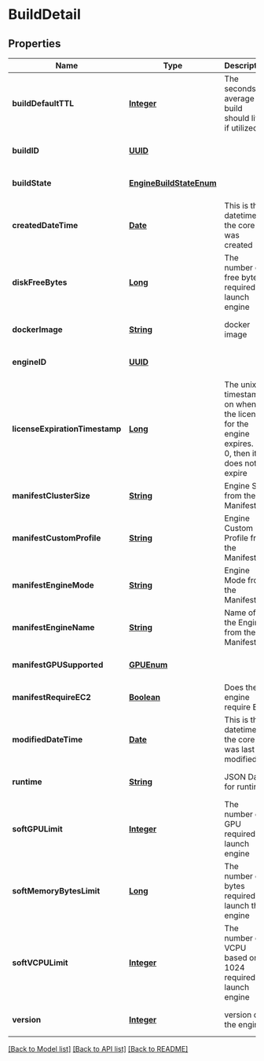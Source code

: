 # BuildDetail
## Properties

Name | Type | Description | Notes
------------ | ------------- | ------------- | -------------
**buildDefaultTTL** | [**Integer**](integer.md) | The seconds on average a build should live if utilized | [optional] [default to null]
**buildID** | [**UUID**](UUID.md) |  | [optional] [default to null]
**buildState** | [**EngineBuildStateEnum**](EngineBuildStateEnum.md) |  | [optional] [default to null]
**createdDateTime** | [**Date**](DateTime.md) | This is the datetime the core was created | [optional] [default to null]
**diskFreeBytes** | [**Long**](long.md) | The number of free bytes required to launch engine | [optional] [default to null]
**dockerImage** | [**String**](string.md) | docker image | [optional] [default to null]
**engineID** | [**UUID**](UUID.md) |  | [optional] [default to null]
**licenseExpirationTimestamp** | [**Long**](long.md) | The unix timestamp on when the license for the engine expires.  If 0, then it does not expire | [optional] [default to null]
**manifestClusterSize** | [**String**](string.md) | Engine Size from the Manifest | [optional] [default to null]
**manifestCustomProfile** | [**String**](string.md) | Engine Custom Profile from the Manifest | [optional] [default to null]
**manifestEngineMode** | [**String**](string.md) | Engine Mode from the Manifest | [optional] [default to null]
**manifestEngineName** | [**String**](string.md) | Name of the Engine from the Manifest | [optional] [default to null]
**manifestGPUSupported** | [**GPUEnum**](GPUEnum.md) |  | [optional] [default to null]
**manifestRequireEC2** | [**Boolean**](boolean.md) | Does the engine require EC2 | [optional] [default to null]
**modifiedDateTime** | [**Date**](DateTime.md) | This is the datetime the core was last modified. | [optional] [default to null]
**runtime** | [**String**](string.md) | JSON Data for runtime | [optional] [default to null]
**softGPULimit** | [**Integer**](integer.md) | The number of GPU required to launch engine | [optional] [default to null]
**softMemoryBytesLimit** | [**Long**](long.md) | The number of bytes required to launch this engine | [optional] [default to null]
**softVCPULimit** | [**Integer**](integer.md) | The number of VCPU based on 1024 required to launch engine | [optional] [default to null]
**version** | [**Integer**](integer.md) | version of the engine | [optional] [default to null]

[[Back to Model list]](../README.md#documentation-for-models) [[Back to API list]](../README.md#documentation-for-api-endpoints) [[Back to README]](../README.md)

